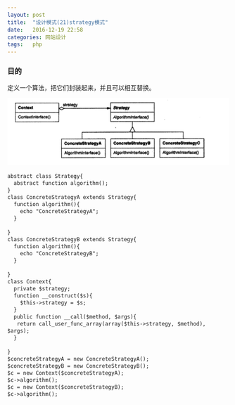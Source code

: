 ```yaml
---
layout: post
title:  "设计模式(21)strategy模式"
date:   2016-12-19 22:58
categories: 网站设计
tags:   php
---
```


###  目的

定义一个算法，把它们封装起来，并且可以相互替换。



![strategy](/images/design_patterns/strategy.png)


    abstract class Strategy{
      abstract function algorithm();
    }
    class ConcreteStrategyA extends Strategy{
      function algorithm(){
        echo "ConcreteStrategyA";
      }

    }
    class ConcreteStrategyB extends Strategy{
      function algorithm(){
        echo "ConcreteStrategyB";
      }

    }
    class Context{
      private $strategy;
      function __construct($s){
        $this->strategy = $s;
      }
      public function __call($method, $args){
       return call_user_func_array(array($this->strategy, $method), $args);  
      }

    }
    $concreteStrategyA = new ConcreteStrategyA();
    $concreteStrategyB = new ConcreteStrategyB();
    $c = new Context($concreteStrategyA);
    $c->algorithm();
    $c = new Context($concreteStrategyB);
    $c->algorithm();

